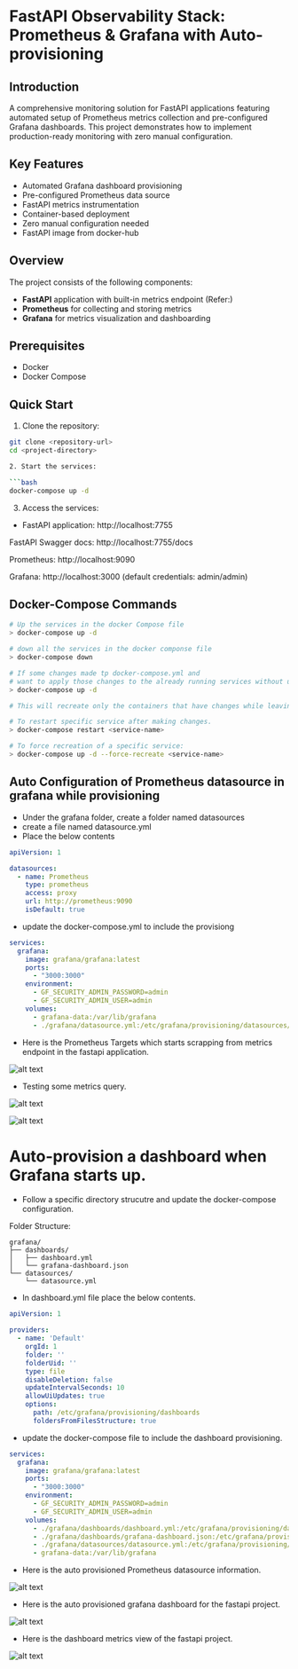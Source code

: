 # FastAPI Observability Stack: Prometheus & Grafana with Auto-provisioning

## Introduction
A comprehensive monitoring solution for FastAPI applications featuring automated setup of Prometheus metrics collection and pre-configured Grafana dashboards. This project demonstrates how to implement production-ready monitoring with zero manual configuration.

## Key Features
- Automated Grafana dashboard provisioning
- Pre-configured Prometheus data source
- FastAPI metrics instrumentation
- Container-based deployment
- Zero manual configuration needed
- FastAPI image from docker-hub

## Overview

The project consists of the following components:
- **FastAPI** application with built-in metrics endpoint (Refer:)
- **Prometheus** for collecting and storing metrics
- **Grafana** for metrics visualization and dashboarding

## Prerequisites

- Docker
- Docker Compose

## Quick Start

1. Clone the repository:

```bash
git clone <repository-url>
cd <project-directory>

2. Start the services:

```bash
docker-compose up -d
```

3. Access the services:

 - FastAPI application: http://localhost:7755

FastAPI Swagger docs: http://localhost:7755/docs

Prometheus: http://localhost:9090

Grafana: http://localhost:3000 (default credentials: admin/admin)

## Docker-Compose Commands
```bash
# Up the services in the docker Compose file
> docker-compose up -d

# down all the services in the docker componse file
> docker-compose down

# If some changes made tp docker-compose.yml and 
# want to apply those changes to the already running services without using down and then up
> docker-compose up -d

# This will recreate only the containers that have changes while leaving the unchanged containers running.

# To restart specific service after making changes.
> docker-compose restart <service-name>

# To force recreation of a specific service:
> docker-compose up -d --force-recreate <service-name>

```

## Auto Configuration of Prometheus datasource in grafana while provisioning
- Under the grafana folder, create a folder named datasources
- create a file named datasource.yml
- Place the below contents

```yaml
apiVersion: 1

datasources:
  - name: Prometheus
    type: prometheus
    access: proxy
    url: http://prometheus:9090
    isDefault: true
```
- update the docker-compose.yml to include the provisiong

```yaml
services:
  grafana:
    image: grafana/grafana:latest
    ports:
      - "3000:3000"
    environment:
      - GF_SECURITY_ADMIN_PASSWORD=admin
      - GF_SECURITY_ADMIN_USER=admin
    volumes:
      - grafana-data:/var/lib/grafana
      - ./grafana/datasource.yml:/etc/grafana/provisioning/datasources/datasource.yml
```
- Here is the Prometheus Targets which starts scrapping from metrics endpoint in the fastapi application.

![alt text](Images/image-2.png)


- Testing some metrics query.

![alt text](Images/image-3.png)

![alt text](Images/image-4.png)

# Auto-provision a dashboard when Grafana starts up.

- Follow a specific directory strucutre and update the docker-compose configuration.

Folder Structure:
```
grafana/
├── dashboards/
│   ├── dashboard.yml
│   └── grafana-dashboard.json
└── datasources/
    └── datasource.yml
```
- In dashboard.yml file place the below contents.

```yaml
apiVersion: 1

providers:
  - name: 'Default'
    orgId: 1
    folder: ''
    folderUid: ''
    type: file
    disableDeletion: false
    updateIntervalSeconds: 10
    allowUiUpdates: true
    options:
      path: /etc/grafana/provisioning/dashboards
      foldersFromFilesStructure: true

```

- update the docker-compose file to include the dashboard provisioning.

```yaml
services:
  grafana:
    image: grafana/grafana:latest
    ports:
      - "3000:3000"
    environment:
      - GF_SECURITY_ADMIN_PASSWORD=admin
      - GF_SECURITY_ADMIN_USER=admin
    volumes:
      - ./grafana/dashboards/dashboard.yml:/etc/grafana/provisioning/dashboards/dashboard.yml
      - ./grafana/dashboards/grafana-dashboard.json:/etc/grafana/provisioning/dashboards/grafana-dashboard.json
      - ./grafana/datasources/datasource.yml:/etc/grafana/provisioning/datasources/datasource.yml
      - grafana-data:/var/lib/grafana

```
- Here is the auto provisioned Prometheus datasource information.

![alt text](Images/image-1.png)

- Here is the auto provisioned grafana dashboard for the fastapi project.

![alt text](Images/image.png)

- Here is the dashboard metrics view of the fastapi project.

![alt text](Images/image-5.png)